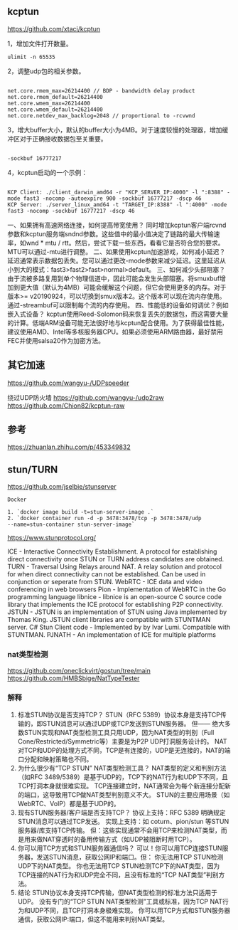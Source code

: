 


## kcptun
https://github.com/xtaci/kcptun


1，增加文件打开数量。
```
ulimit -n 65535
```
2，调整udp包的相关参数。
```

net.core.rmem_max=26214400 // BDP - bandwidth delay product
net.core.rmem_default=26214400
net.core.wmem_max=26214400
net.core.wmem_default=26214400
net.core.netdev_max_backlog=2048 // proportional to -rcvwnd
```
3，增大buffer大小，默认的buffer大小为4MB。对于速度较慢的处理器，增加缓冲区对于正确接收数据包至关重要。
```

-sockbuf 16777217
```

4，kcptun启动的一个示例：
```

KCP Client: ./client_darwin_amd64 -r "KCP_SERVER_IP:4000" -l ":8388" -mode fast3 -nocomp -autoexpire 900 -sockbuf 16777217 -dscp 46
KCP Server: ./server_linux_amd64 -t "TARGET_IP:8388" -l ":4000" -mode fast3 -nocomp -sockbuf 16777217 -dscp 46
```
一、如果拥有高速网络连接，如何提高带宽使用？
同时增加kcptun客户端rcvnd参数和kcptun服务端sndnd参数。这些值中的最小值决定了链路的最大传输速率，如wnd * mtu / rtt。然后，尝试下载一些东西，看看它是否符合您的要求。MTU可以通过-mtu进行调整。
二、如果使用kcptun加速游戏，如何减小延迟？
延迟通常表示数据包丢失。您可以通过更改-mode参数来减少延迟。这里延迟从小到大的模式：fast3>fast2>fast>normal>default。
三、如何减少头部阻塞？
由于流被多路复用到单个物理信道中，因此可能会发生头部阻塞。将smuxbuf增加到更大值（默认为4MB）可能会缓解这个问题，但它会使用更多的内存。对于版本>= v20190924，可以切换到smux版本2。这个版本可以现在流内存使用。通过-streambuf可以限制每个流的内存使用。
四、性能低的设备如何调优？例如嵌入式设备？
kcptun使用Reed-Solomon码来恢复丢失的数据包，而这需要大量的计算。低端ARM设备可能无法很好地与kcptun配合使用。为了获得最佳性能，建议使用AMD、Intel等多核服务器CPU。如果必须使用ARM路由器，最好禁用FEC并使用salsa20作为加密方法。

## 其它加速
https://github.com/wangyu-/UDPspeeder


绕过UDP防火墙
https://github.com/wangyu-/udp2raw
https://github.com/Chion82/kcptun-raw


## 参考
https://zhuanlan.zhihu.com/p/453349832

## stun/TURN
https://github.com/jselbie/stunserver
```
Docker

1. `docker image build -t=stun-server-image .`
2. `docker container run -d -p 3478:3478/tcp -p 3478:3478/udp
--name=stun-container stun-server-image`
```


https://www.stunprotocol.org/

ICE - Interactive Connectivity Establishment. A protocol for establishing direct connectivity once STUN or TURN address candidates are obtained.
TURN - Traversal Using Relays around NAT. A relay solution and protocol for when direct connectivity can not be established. Can be used in conjunction or seperate from STUN.
WebRTC - ICE data and video conferencing in web browsers
Pion - Implementation of WebRTC in the Go programming language
libnice - libnice is an open-source C source code library that implements the ICE protocol for establishing P2P connectivity.
JSTUN - JSTUN is an implementation of STUN using Java implemented by Thomas King. JSTUN client libraries are compatible with STUNTMAN server.
C# Stun Client code - Implemented by by Ivar Lumi. Compatible with STUNTMAN.
PJNATH - An implementation of ICE for multiple platforms

### nat类型检测
https://github.com/oneclickvirt/gostun/tree/main
https://github.com/HMBSbige/NatTypeTester

### 解释
1. 标准STUN协议是否支持TCP？
STUN（RFC 5389）协议本身是支持TCP传输的，即STUN消息可以通过UDP或TCP发送到STUN服务器。
但——
绝大多数STUN实现和NAT类型检测工具只用UDP，因为NAT类型的判别（Full Cone/Restricted/Symmetric等）主要是为P2P UDP打洞服务设计的。
NAT对TCP和UDP的处理方式不同，TCP是有连接的，UDP是无连接的，NAT的端口分配和映射策略也不同。
2. 为什么很少有“TCP STUN” NAT类型检测工具？
NAT类型的定义和判别方法（如RFC 3489/5389）是基于UDP的，TCP下的NAT行为和UDP下不同，且TCP打洞本身就很难实现。
TCP连接建立时，NAT通常会为每个新连接分配新的端口，这导致用TCP做NAT类型判别意义不大。
STUN的主要应用场景（如WebRTC、VoIP）都是基于UDP的。
3. 现有STUN服务器/客户端是否支持TCP？
协议上支持：RFC 5389 明确规定STUN消息可以通过TCP发送。
实现上支持：如 coturn、pion/stun 等STUN服务器/库支持TCP传输。
但：这些实现通常不会用TCP来检测NAT类型，而是用来做NAT穿透时的备用传输方式（如UDP被阻断时用TCP）。
4. 你可以用TCP方式和STUN服务器通信吗？
可以！你可以用TCP连接STUN服务器，发送STUN消息，获取公网IP和端口。但：
你无法用TCP STUN检测UDP下的NAT类型。
你也无法用TCP STUN检测TCP下的NAT类型，因为TCP连接的NAT行为和UDP完全不同，且没有标准的“TCP NAT类型”判别方法。
5. 结论
STUN协议本身支持TCP传输，但NAT类型检测的标准方法只适用于UDP。
没有专门的“TCP STUN NAT类型检测”工具或标准，因为TCP NAT行为和UDP不同，且TCP打洞本身极难实现。
你可以用TCP方式和STUN服务器通信，获取公网IP:端口，但这不能用来判别NAT类型。